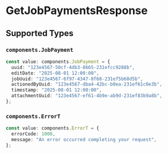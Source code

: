 # GetJobPaymentsResponse


## Supported Types

### `components.JobPayment`

```typescript
const value: components.JobPayment = {
  uuid: "123e4567-50cf-4db3-8665-231efcc9288b",
  editDate: "2025-08-01 12:00:00",
  jobUuid: "123e4567-6f97-4347-8f68-231ef5b68d5b",
  actionedByUuid: "123e4567-dba4-42bc-b0ea-231ef61c0e3b",
  timestamp: "2025-08-01 12:00:00",
  attachmentUuid: "123e4567-ef61-4b9e-ab9d-231ef83b9a8b",
};
```

### `components.ErrorT`

```typescript
const value: components.ErrorT = {
  errorCode: 1000,
  message: "An error occurred completing your request",
};
```

